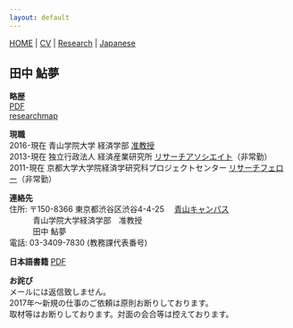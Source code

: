 ```yaml
---
layout: default
---
```


[HOME](/index.md) | [CV](/cv.md) | [Research](/research.md) | [Japanese](/japanese.md) 

[](#)

田中 鮎夢
-----


**略歴**  
[PDF](/cv_tanaka.pdf)  
[researchmap](https://researchmap.jp/ayumu-tanaka)

**現職**  
2016-現在 青山学院大学 経済学部 [准教授](https://raweb1.jm.aoyama.ac.jp/aguhp/KgApp?kyoinId=ymboyooyggy)  
2013-現在 独立行政法人 経済産業研究所 [リサーチアソシエイト](https://www.rieti.go.jp/users/tanaka-ayumu/)（非常勤）  
2011-現在 京都大学大学院経済学研究科プロジェクトセンター [リサーチフェロー](http://www.econ.kyoto-u.ac.jp/projectcenter/fellow/)（非常勤）  
  
**連絡先**  
住所: 〒150-8366 東京都渋谷区渋谷4-4-25　 [青山キャンパス](https://www.aoyama.ac.jp/outline/campus/aoyama.html)  
　　　青山学院大学経済学部　准教授　  
　　　田中 鮎夢 　　  
電話: 03-3409-7830 (教務課代表番号)  

**日本語書籍**
[PDF](/jpub.pdf)  

**お詫び**   
メールには返信致しません。<br>
2017年〜新規の仕事のご依頼は原則お断りしております。<br>
取材等はお断りしております。対面の会合等は控えております。<br>

